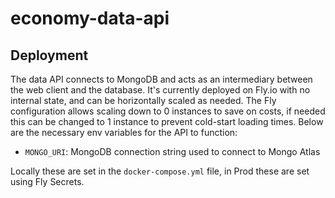 # economy-data-api

## Deployment

The data API connects to MongoDB and acts as an intermediary between the web client and the database. It's currently deployed on Fly.io with no internal state, and can be horizontally scaled as needed. The Fly configuration allows scaling down to 0 instances to save on costs, if needed this can be changed to 1 instance to prevent cold-start loading times. Below are the necessary env variables for the API to function:
- `MONGO_URI`: MongoDB connection string used to connect to Mongo Atlas

Locally these are set in the `docker-compose.yml` file, in Prod these are set using Fly Secrets.
